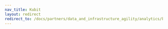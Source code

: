 ```yaml
---
nav_title: Kubit
layout: redirect
redirect_to: /docs/partners/data_and_infrastructure_agility/analytics/kubit/#data-import-integration
---
```

